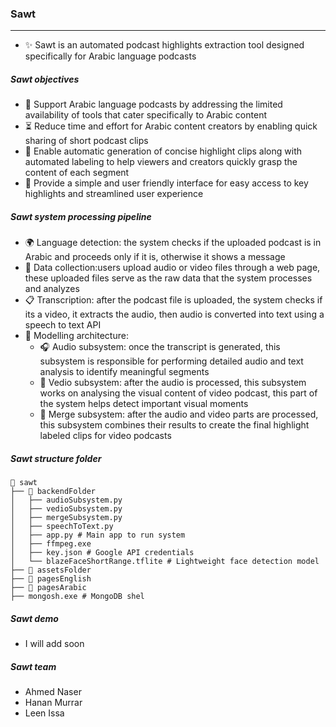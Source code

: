 ### Sawt
---

- ✨ Sawt is an automated podcast highlights extraction tool designed specifically for Arabic language podcasts

##### Sawt objectives
- 📢 Support Arabic language podcasts by addressing the limited availability of tools that cater specifically to Arabic content
- ⏳ Reduce time and effort for Arabic content creators by enabling quick sharing of short podcast clips
- 🎥 Enable automatic generation of concise highlight clips along with automated labeling to help viewers and creators quickly grasp the content of each segment
- 🔗 Provide a simple and user friendly interface for easy access to key highlights and streamlined user experience

##### Sawt system processing pipeline

- 🌍 Language detection: the system checks if the uploaded podcast is in Arabic and proceeds only if it is, otherwise it shows a message
- 📁 Data collection:users upload audio or video files through a web page, these uploaded files serve as the raw data that the system processes and analyzes
- 📋 Transcription: after the podcast file is uploaded, the system checks if its a video, it extracts the audio, then audio is converted into text using a speech to text API
- 🧩 Modelling architecture:
  - 🎧 Audio subsystem: once the transcript is generated, this subsystem is responsible for performing detailed audio and text analysis to identify meaningful segments 
  - 🎥 Vedio subsystem: after the audio is processed, this subsystem works on analysing the visual content of video podcast, this part of the system helps detect important visual moments
  - 🔗 Merge subsystem: after the audio and video parts are processed, this subsystem combines their results to create the final highlight labeled clips for video podcasts  

##### Sawt structure folder
```
📁 sawt
├── 📁 backendFolder
│   ├── audioSubsystem.py
│   ├── vedioSubsystem.py
│   ├── mergeSubsystem.py
│   ├── speechToText.py
│   ├── app.py # Main app to run system
│   ├── ffmpeg.exe
│   ├── key.json # Google API credentials
│   └── blazeFaceShortRange.tflite # Lightweight face detection model
├── 📁 assetsFolder
├── 📁 pagesEnglish
├── 📁 pagesArabic
├── mongosh.exe # MongoDB shel
```
##### Sawt demo 
- I will add soon

##### Sawt team
- Ahmed Naser
- Hanan Murrar
- Leen Issa
